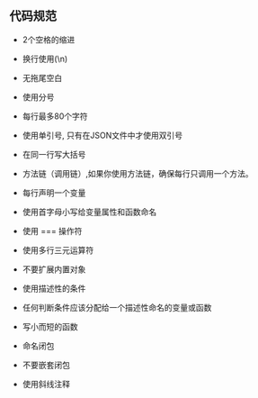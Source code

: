 ## 代码规范

- 2个空格的缩进
- 换行使用(\n)
- 无拖尾空白

- 使用分号

- 每行最多80个字符

- 使用单引号, 只有在JSON文件中才使用双引号

- 在同一行写大括号

- 方法链（调用链）,如果你使用方法链，确保每行只调用一个方法。

- 每行声明一个变量

- 使用首字母小写给变量属性和函数命名

- 使用 === 操作符

- 使用多行三元运算符

- 不要扩展内置对象

- 使用描述性的条件

- 任何判断条件应该分配给一个描述性命名的变量或函数

- 写小而短的函数

- 命名闭包

- 不要嵌套闭包

- 使用斜线注释
